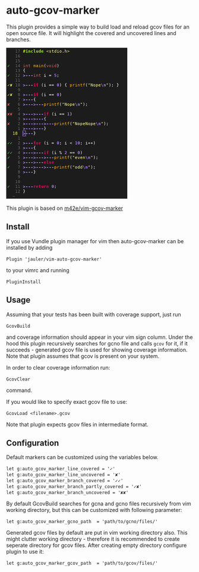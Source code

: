 # auto-gcov-marker

This plugin provides a simple way to build load and reload gcov files for an open
source file. It will highlight the covered and uncovered lines and branches.

![Screenshot](/img/screenshot.png)

This plugin is based on [m42e/vim-gcov-marker](https://github.com/m42e/vim-gcov-marker)

## Install

If you use Vundle plugin manager for vim then auto-gcov-marker can be installed by adding

```vimrc
Plugin 'jauler/vim-auto-gcov-marker'
```
to your vimrc and running
```
PluginInstall
```

## Usage

Assuming that your tests has been built with coverage support, just run
```
GcovBuild
```
and coverage information should appear in your vim sign column.
Under the hood this plugin recursively searches for gcno file and calls `gcov` for it, if it succeeds - generated gcov file is used for showing coverage information.
Note that plugin assumes that gcov is present on your system.

In order to clear coverage information run:
```
GcovClear
```
command.

If you would like to specify exact gcov file to use:
```
GcovLoad <filename>.gcov
```
Note that plugin expects gcov files in intermediate format.


## Configuration

Default markers can be customized using the variables below.
```vimrc
let g:auto_gcov_marker_line_covered = '✓'
let g:auto_gcov_marker_line_uncovered = '✘'
let g:auto_gcov_marker_branch_covered = '✓✓'
let g:auto_gcov_marker_branch_partly_covered = '✓✘'
let g:auto_gcov_marker_branch_uncovered = '✘✘'

```

By default GcovBuild searches for gcna and gcno files recursively from vim working directory, but this can be customized with following parameter:
```vimrc
let g:auto_gcov_marker_gcno_path  = 'path/to/gcno/files/'
```

Generated gcov files by default are put in vim working directory also.
This might clutter working directory - therefore it is recommended to create seperate directory for gcov files.
After creating empty directory configure plugin to use it:
```vimrc
let g:auto_gcov_marker_gcov_path  = 'path/to/gcov/files/'
```


